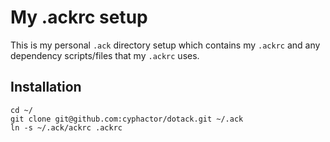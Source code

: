 # My .ackrc setup

This is my personal `.ack` directory setup which contains my `.ackrc` and any dependency scripts/files that my `.ackrc` uses.

## Installation

    cd ~/
    git clone git@github.com:cyphactor/dotack.git ~/.ack
    ln -s ~/.ack/ackrc .ackrc

